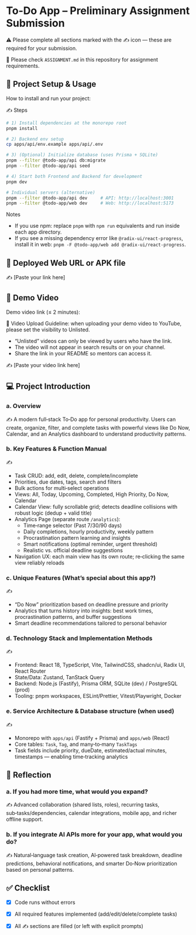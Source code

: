 # To-Do App – Preliminary Assignment Submission

⚠️ Please complete all sections marked with the ✍️ icon — these are required for your submission.

👀 Please check `ASSIGNMENT.md` in this repository for assignment requirements.

## 🚀 Project Setup & Usage
How to install and run your project:

✍️ Steps
```bash
# 1) Install dependencies at the monorepo root
pnpm install

# 2) Backend env setup
cp apps/api/env.example apps/api/.env

# 3) (Optional) Initialize database (uses Prisma + SQLite)
pnpm --filter @todo-app/api db:migrate
pnpm --filter @todo-app/api seed

# 4) Start both Frontend and Backend for development
pnpm dev

# Individual servers (alternative)
pnpm --filter @todo-app/api dev     # API: http://localhost:3001
pnpm --filter @todo-app/web dev     # Web: http://localhost:5173
```

Notes
- If you use npm: replace `pnpm` with `npm run` equivalents and run inside each app directory.
- If you see a missing dependency error like `@radix-ui/react-progress`, install it in web:
  `pnpm -F @todo-app/web add @radix-ui/react-progress`.

## 🔗 Deployed Web URL or APK file
✍️ [Paste your link here]

## 🎥 Demo Video
Demo video link (≤ 2 minutes):

📌 Video Upload Guideline: when uploading your demo video to YouTube, please set the visibility to Unlisted.
- “Unlisted” videos can only be viewed by users who have the link.
- The video will not appear in search results or on your channel.
- Share the link in your README so mentors can access it.

✍️ [Paste your video link here]

## 💻 Project Introduction

### a. Overview
✍️ A modern full‑stack To‑Do app for personal productivity. Users can create, organize, filter, and complete tasks with powerful views like Do Now, Calendar, and an Analytics dashboard to understand productivity patterns.

### b. Key Features & Function Manual
✍️
- Task CRUD: add, edit, delete, complete/incomplete
- Priorities, due dates, tags, search and filters
- Bulk actions for multi‑select operations
- Views: All, Today, Upcoming, Completed, High Priority, Do Now, Calendar
- Calendar View: fully scrollable grid; detects deadline collisions with robust logic (dedup + valid title)
- Analytics Page (separate route `/analytics`):
  - Time‑range selector (Past 7/30/90 days)
  - Daily completions, hourly productivity, weekly pattern
  - Procrastination pattern learning and insights
  - Smart notifications (optimal reminder, urgent threshold)
  - Realistic vs. official deadline suggestions
- Navigation UX: each main view has its own route; re‑clicking the same view reliably reloads

### c. Unique Features (What’s special about this app?)
✍️
- “Do Now” prioritization based on deadline pressure and priority
- Analytics that turns history into insights: best work times, procrastination patterns, and buffer suggestions
- Smart deadline recommendations tailored to personal behavior

### d. Technology Stack and Implementation Methods
✍️
- Frontend: React 18, TypeScript, Vite, TailwindCSS, shadcn/ui, Radix UI, React Router
- State/Data: Zustand, TanStack Query
- Backend: Node.js (Fastify), Prisma ORM, SQLite (dev) / PostgreSQL (prod)
- Tooling: pnpm workspaces, ESLint/Prettier, Vitest/Playwright, Docker

### e. Service Architecture & Database structure (when used)
✍️
- Monorepo with `apps/api` (Fastify + Prisma) and `apps/web` (React)
- Core tables: `Task`, `Tag`, and many‑to‑many `TaskTags`
- Task fields include priority, dueDate, estimated/actual minutes, timestamps — enabling time‑tracking analytics

## 🧠 Reflection

### a. If you had more time, what would you expand?
✍️ Advanced collaboration (shared lists, roles), recurring tasks, sub‑tasks/dependencies, calendar integrations, mobile app, and richer offline support.

### b. If you integrate AI APIs more for your app, what would you do?
✍️ Natural‑language task creation, AI‑powered task breakdown, deadline predictions, behavioral notifications, and smarter Do‑Now prioritization based on personal patterns.

## ✅ Checklist
- [x] Code runs without errors
- [x] All required features implemented (add/edit/delete/complete tasks)
- [x] All ✍️ sections are filled (or left with explicit prompts)

